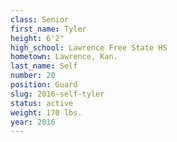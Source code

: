```yaml
---
class: Senior
first_name: Tyler
height: 6'2"
high_school: Lawrence Free State HS
hometown: Lawrence, Kan.
last_name: Self
number: 20
position: Guard
slug: 2016-self-tyler
status: active
weight: 170 lbs.
year: 2016
---
```

